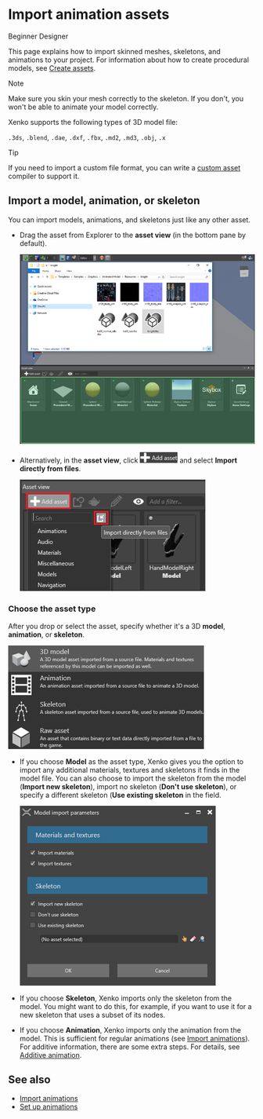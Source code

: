 ﻿# Import animation assets

<span class="label label-doc-level">Beginner</span>
<span class="label label-doc-audience">Designer</span>

This page explains how to import skinned meshes, skeletons, and animations to your project. For information about how to create procedural models, see [Create assets](../get-started/create-assets.md).

>[!Note]
>Make sure you skin your mesh correctly to the skeleton. If you don't, you won't be able to animate your model correctly.

Xenko supports the following types of 3D model file:

``.3ds``, ``.blend``, ``.dae``, ``.dxf``, ``.fbx``, ``.md2``, ``.md3``, ``.obj``, ``.x``

> [!Tip]
> If you need to import a custom file format, you can write a [custom asset](../engine/asset/create-a-custom-asset.md) compiler to support it.

## Import a model, animation, or skeleton

You can import models, animations, and skeletons just like any other asset.

* Drag the asset from Explorer to the **asset view** (in the bottom pane by default).

    ![Choose Asset Type](media/create-and-add-assets-drag-and-drop-model.png)

* Alternatively, in the **asset view**, click ![Add asset](media/create-and-add-assets-add-new-asset-button.png) and select **Import directly from files**.

    ![Choose Asset Type](media/create-and-add-assets-add-new1.png)

### Choose the asset type

After you drop or select the asset, specify whether it's a 3D **model**, **animation**, or **skeleton**.

![Choose Asset Type](media/create-and-add-assets-choose-asset-type.png)

* If you choose **Model** as the asset type, Xenko gives you the option to import any additional materials, textures and skeletons it finds in the model file. You can also choose to import the skeleton from the model (**Import new skeleton**), import no skeleton (**Don't use skeleton**), or specify a different skeleton (**Use existing skeleton** in the field.

    ![Choose asset type](media/create-and-add-assets-model-import-parameters.png)

* If you choose **Skeleton**, Xenko imports only the skeleton from the model. You might want to do this, for example, if you want to use it for a new skeleton that uses a subset of its nodes. 

* If you choose **Animation**, Xenko imports only the animation from the model. This is sufficient for regular animations (see [Import animations](import-animations.md)). For additive information, there are some extra steps. For details, see [Additive animation](additive-animation.md).

## See also

* [Import animations](import-animations.md)
* [Set up animations](set-up-animations.md)